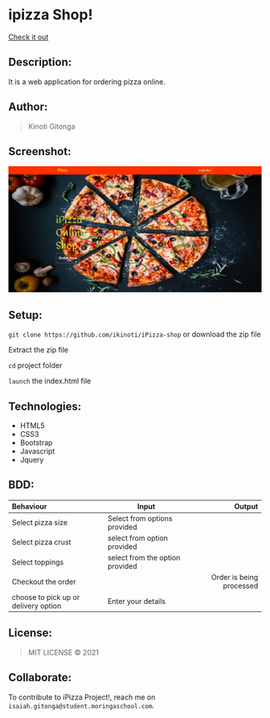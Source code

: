 # ipizza Shop!

[Check it out]()

## Description:

It is a web application for ordering pizza online.

## Author:

> Kinoti Gitonga

## Screenshot:

<img src="./assets/s1.png">

## Setup:

`git clone https://github.com/ikinoti/iPizza-shop` or download the zip file

Extract the zip file

`cd` project folder

`launch` the index.html file

## Technologies:

- HTML5
- CSS3
- Bootstrap
- Javascript
- Jquery

## BDD:

| Behaviour                            | Input                           |                   Output |
| :----------------------------------- | ------------------------------- | -----------------------: |
| Select pizza size                    | Select from options provided    |                          |
| Select pizza crust                   | select from option provided     |                          |
| Select toppings                      | select from the option provided |                          |
| Checkout the order                   |                                 | Order is being processed |
| choose to pick up or delivery option | Enter your details              |

## License:

> MIT LICENSE &copy; 2021

## Collaborate:

To contribute to iPizza Project!, reach me on `isaiah.gitonga@student.moringaschool.com`.

